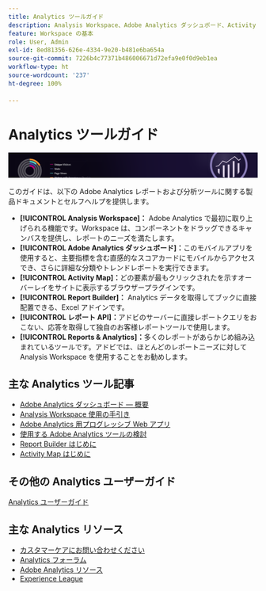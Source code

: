 ```yaml
---
title: Analytics ツールガイド
description: Analysis Workspace、Adobe Analytics ダッシュボード、Activity Map、Report Builder、レポート API、および Reports & Analytics 向けの製品ドキュメントおよびセルフヘルプ。
feature: Workspace の基本
role: User, Admin
exl-id: 8ed81356-626e-4334-9e20-b481e6ba654a
source-git-commit: 7226b4c77371b486006671d72efa9e0f0d9eb1ea
workflow-type: ht
source-wordcount: '237'
ht-degree: 100%

---
```


# Analytics ツールガイド

![バナー](../../assets/doc_banner_analyze.png)

このガイドは、以下の Adobe Analytics レポートおよび分析ツールに関する製品ドキュメントとセルフヘルプを提供します。

* **[!UICONTROL Analysis Workspace]：** Adobe Analytics で最初に取り上げられる機能です。Workspace は、コンポーネントをドラッグできるキャンバスを提供し、レポートのニーズを満たします。
* **[!UICONTROL Adobe Analytics ダッシュボード]：**&#x200B;このモバイルアプリを使用すると、主要指標を含む直感的なスコアカードにモバイルからアクセスでき、さらに詳細な分類やトレンドレポートを実行できます。
* **[!UICONTROL Activity Map]：**&#x200B;どの要素が最もクリックされたを示すオーバーレイをサイトに表示するブラウザープラグインです。
* **[!UICONTROL Report Builder]：** Analytics データを取得してブックに直接配置できる、Excel アドインです。
* **[!UICONTROL レポート API]：**&#x200B;アドビのサーバーに直接レポートクエリをおこない、応答を取得して独自のお客様レポートツールで使用します。
* **[!UICONTROL Reports &amp; Analytics]：**&#x200B;多くのレポートがあらかじめ組み込まれているツールです。アドビでは、ほとんどのレポートニーズに対して Analysis Workspace を使用することをお勧めします。

## 主な Analytics ツール記事

* [Adobe Analytics ダッシュボード — 概要](/help/analyze/mobile-app/home.md)
* [Analysis Workspace 使用の手引き](analysis-workspace/home.md)
* [Adobe Analytics 用プログレッシブ Web アプリ](/help/analyze/pwa/pwa.md)
* [使用する Adobe Analytics ツールの検討](/help/admin/c-analytics-product-comparison/which-analytics-tool.md)
* [Report Builder はじめに](report-builder/home.md)
* [Activity Map はじめに](activity-map/activity-map.md)

## その他の Analytics ユーザーガイド

[Analytics ユーザーガイド](/help/landing/home.md)

## 主な Analytics リソース

* [カスタマーケアにお問い合わせください](https://helpx.adobe.com/jp/contact/enterprise-support.ec.html)
* [Analytics フォーラム](https://experienceleaguecommunities.adobe.com/t5/adobe-analytics/ct-p/adobe-analytics-community?profile.language=ja)
* [Adobe Analytics リソース](https://experienceleaguecommunities.adobe.com/t5/adobe-analytics-discussions/adobe-analytics-resources/m-p/276666?profile.language=ja)
* [Experience League](https://experienceleague.adobe.com/?lang=ja#home)
